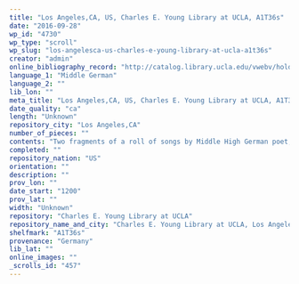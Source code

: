 ```yaml
---
title: "Los Angeles,CA, US, Charles E. Young Library at UCLA, A1T36s"
date: "2016-09-28"
wp_id: "4730"
wp_type: "scroll"
wp_slug: "los-angelesca-us-charles-e-young-library-at-ucla-a1t36s"
creator: "admin"
online_bibliography_record: "http://catalog.library.ucla.edu/vwebv/holdingsInfo?&bibId=3295039&searchId=5890&recPointer=0&recCount=50"
language_1: "Middle German"
language_2: ""
lib_lon: ""
meta_title: "Los Angeles,CA, US, Charles E. Young Library at UCLA, A1T36s"
date_quality: "ca"
length: "Unknown"
repository_city: "Los Angeles,CA"
number_of_pieces: ""
contents: "Two fragments of a roll of songs by Middle High German poet, Reinmar von Zweter, survived as flyleaves in and removed from AIT 36s, St. Thomas Aquinas (Summae theologiae secundae partis pars secunda, Strasbourg (1470)); predates earliest codices of Reinmark's works; belonged to the Benedictines of St. Emmeram in Bavaria."
completed: ""
repository_nation: "US"
orientation: ""
description: ""
prov_lon: ""
date_start: "1200"
prov_lat: ""
width: "Unknown"
repository: "Charles E. Young Library at UCLA"
repository_name_and_city: "Charles E. Young Library at UCLA, Los Angeles CA US"
shelfmark: "A1T36s"
provenance: "Germany"
lib_lat: ""
online_images: ""
_scrolls_id: "457"
---
```



